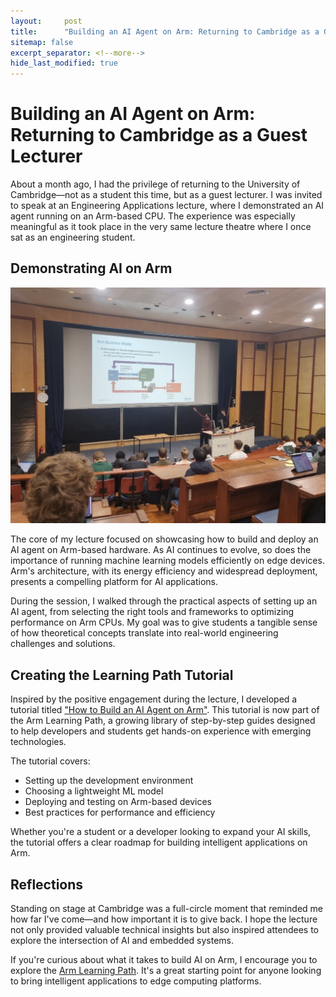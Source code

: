 ```yaml
---
layout:     post
title:      "Building an AI Agent on Arm: Returning to Cambridge as a Guest Lecturer"
sitemap: false
excerpt_separator: <!--more-->
hide_last_modified: true
---
```



# Building an AI Agent on Arm: Returning to Cambridge as a Guest Lecturer

About a month ago, I had the privilege of returning to the University of Cambridge—not as a student this time, but as a guest lecturer. I was invited to speak at an Engineering Applications lecture, where I demonstrated an AI agent running on an Arm-based CPU. The experience was especially meaningful as it took place in the very same lecture theatre where I once sat as an engineering student.

<!--more-->

## Demonstrating AI on Arm

![Cambridge Guest Lecturing](../images/cambridge-guest.png)

The core of my lecture focused on showcasing how to build and deploy an AI agent on Arm-based hardware. As AI continues to evolve, so does the importance of running machine learning models efficiently on edge devices. Arm's architecture, with its energy efficiency and widespread deployment, presents a compelling platform for AI applications.

During the session, I walked through the practical aspects of setting up an AI agent, from selecting the right tools and frameworks to optimizing performance on Arm CPUs. My goal was to give students a tangible sense of how theoretical concepts translate into real-world engineering challenges and solutions.

## Creating the Learning Path Tutorial

Inspired by the positive engagement during the lecture, I developed a tutorial titled ["How to Build an AI Agent on Arm"](https://learn.arm.com/learning-paths/servers-and-cloud-computing/ai-agent-on-cpu/). This tutorial is now part of the Arm Learning Path, a growing library of step-by-step guides designed to help developers and students get hands-on experience with emerging technologies.

The tutorial covers:

* Setting up the development environment
* Choosing a lightweight ML model
* Deploying and testing on Arm-based devices
* Best practices for performance and efficiency

Whether you're a student or a developer looking to expand your AI skills, the tutorial offers a clear roadmap for building intelligent applications on Arm.

## Reflections

Standing on stage at Cambridge was a full-circle moment that reminded me how far I've come—and how important it is to give back. I hope the lecture not only provided valuable technical insights but also inspired attendees to explore the intersection of AI and embedded systems.

If you're curious about what it takes to build AI on Arm, I encourage you to explore the [Arm Learning Path](https://learn.arm.com/learning-paths/servers-and-cloud-computing/ai-agent-on-cpu/). It's a great starting point for anyone looking to bring intelligent applications to edge computing platforms.
